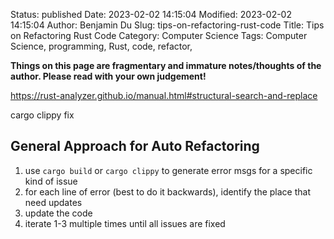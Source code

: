 Status: published
Date: 2023-02-02 14:15:04
Modified: 2023-02-02 14:15:04
Author: Benjamin Du
Slug: tips-on-refactoring-rust-code
Title: Tips on Refactoring Rust Code
Category: Computer Science
Tags: Computer Science, programming, Rust, code, refactor, 

**Things on this page are fragmentary and immature notes/thoughts of the author. Please read with your own judgement!**

https://rust-analyzer.github.io/manual.html#structural-search-and-replace


cargo clippy fix

## General Approach for Auto Refactoring

1. use `cargo build` or `cargo clippy` to generate error msgs for a specific kind of issue
2. for each line of error (best to do it backwards), identify the place that need updates
3. update the code
4. iterate 1-3 multiple times until all issues are fixed


